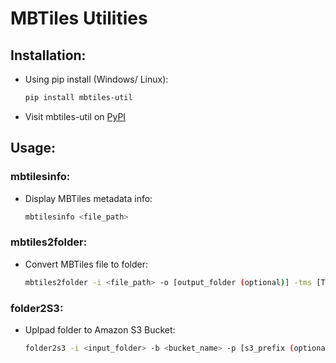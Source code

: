 # MBTiles Utilities

## Installation: 
- Using pip install (Windows/ Linux):
    ``` bash 
    pip install mbtiles-util
    ```
- Visit mbtiles-util on [PyPI](https://pypi.org/project/mbtiles-util/)

## Usage:
### mbtilesinfo:
- Display MBTiles metadata info:  
    ``` bash 
    mbtilesinfo <file_path>
    ```
### mbtiles2folder: 
- Convert MBTiles file to folder:  
    ``` bash 
    mbtiles2folder -i <file_path> -o [output_folder (optional)] -tms [TMS scheme (optional - 0 or 1, default is 0)]
    ```
### folder2S3: 
- Uplpad folder to Amazon S3 Bucket:  
    ``` bash 
    folder2s3 -i <input_folder> -b <bucket_name> -p [s3_prefix (optional)]  -r [region_name (optional)]
    ```
 
 